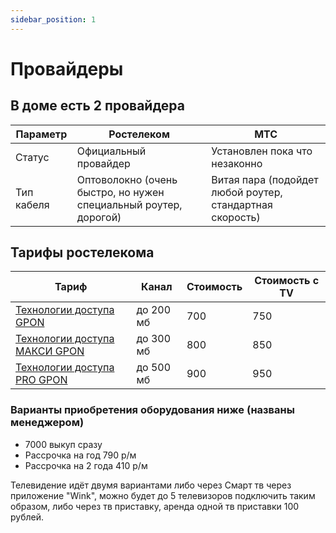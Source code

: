```yaml
---
sidebar_position: 1
---
```


# Провайдеры

## В доме есть 2 провайдера


| Параметр   | Ростелеком                                                       | МТС                                                      |
| ---------- | ---------------------------------------------------------------- |----------------------------------------------------------|
| Статус     | Официальный провайдер                                            | Установлен пока что незаконно                            |
| Тип кабеля | Оптоволокно (очень быстро, но нужен специальный роутер, дорогой) | Витая пара (подойдет любой роутер, стандартная скорость) |


## Тарифы ростелекома

| Тариф                                                                                                                                           | Канал    | Стоимость | Стоимость c TV |
| ----------------------------------------------------------------------------------------------------------------------------------------------- | -------- | --------- | ---- |
| [Технологии доступа GPON](https://rostov-na-donu.rt-internet.ru/tarif-tehnologii-dostupa-gpon_ot_rostelekom_rostovskaya-oblast)                 | до 200 мб | 700       | 750  |
| [Технологии доступа МАКСИ GPON](https://rostov-na-donu.rt-internet.ru/tarif-tehnologii-dostupa-maksi-300-gpon_ot_rostelekom_rostovskaya-oblast) | до 300 мб | 800       | 850  |
| [Технологии доступа PRO GPON](https://rostov-na-donu.rt-internet.ru/tarif-tehnologii-dostupa-maksi-500-gpon_ot_rostelekom_rostovskaya-oblast)   | до 500 мб | 900       | 950  |


### Варианты приобретения оборудования ниже (названы менеджером)
- 7000 выкуп сразу
- Рассрочка на год 790 р/м
- Рассрочка на 2 года 410 р/м


Телевидение идёт двумя вариантами либо через Смарт тв через приложение "Wink", можно будет до 5 телевизоров подключить таким образом, либо через тв приставку, аренда одной тв приставки 100 рублей.
